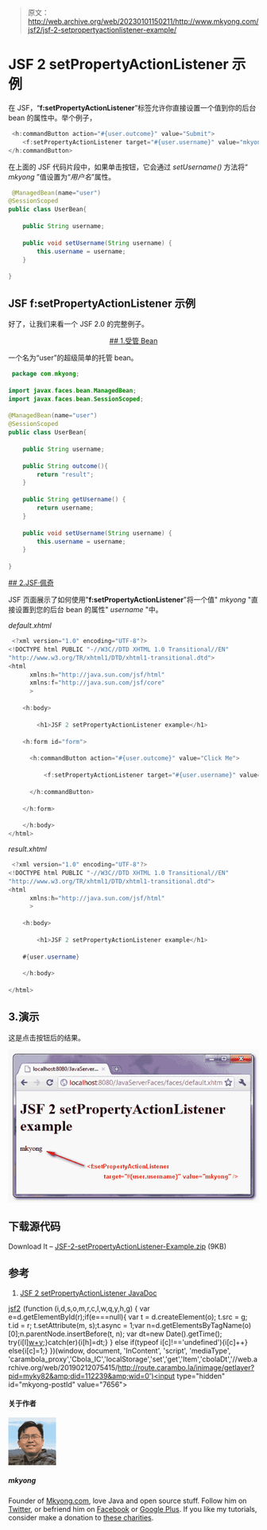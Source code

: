 > 原文：<http://web.archive.org/web/20230101150211/http://www.mkyong.com/jsf2/jsf-2-setpropertyactionlistener-example/>

# JSF 2 setPropertyActionListener 示例

在 JSF，“**f:setPropertyActionListener**”标签允许你直接设置一个值到你的后台 bean 的属性中。举个例子，

```java
 <h:commandButton action="#{user.outcome}" value="Submit">
    <f:setPropertyActionListener target="#{user.username}" value="mkyong" />
</h:commandButton> 
```

在上面的 JSF 代码片段中，如果单击按钮，它会通过 *setUsername()* 方法将“ *mkyong* ”值设置为“*用户名*”属性。

```java
 @ManagedBean(name="user")
@SessionScoped
public class UserBean{

	public String username;

	public void setUsername(String username) {
		this.username = username;
	}

} 
```

## JSF f:setPropertyActionListener 示例

好了，让我们来看一个 JSF 2.0 的完整例子。

 <ins class="adsbygoogle" style="display:block; text-align:center;" data-ad-format="fluid" data-ad-layout="in-article" data-ad-client="ca-pub-2836379775501347" data-ad-slot="6894224149">## 1.受管 Bean

一个名为“user”的超级简单的托管 bean。

```java
 package com.mkyong;

import javax.faces.bean.ManagedBean;
import javax.faces.bean.SessionScoped;

@ManagedBean(name="user")
@SessionScoped
public class UserBean{

	public String username;

	public String outcome(){
		return "result";
	}

	public String getUsername() {
		return username;
	}

	public void setUsername(String username) {
		this.username = username;
	}

} 
```

 <ins class="adsbygoogle" style="display:block" data-ad-client="ca-pub-2836379775501347" data-ad-slot="8821506761" data-ad-format="auto" data-ad-region="mkyongregion">## 2.JSF·佩奇

JSF 页面展示了如何使用"**f:setPropertyActionListener**"将一个值" *mkyong* "直接设置到您的后台 bean 的属性" *username* "中。

*default.xhtml*

```java
 <?xml version="1.0" encoding="UTF-8"?>
<!DOCTYPE html PUBLIC "-//W3C//DTD XHTML 1.0 Transitional//EN" 
"http://www.w3.org/TR/xhtml1/DTD/xhtml1-transitional.dtd">
<html    
      xmlns:h="http://java.sun.com/jsf/html"
      xmlns:f="http://java.sun.com/jsf/core"
      >

    <h:body>

    	<h1>JSF 2 setPropertyActionListener example</h1>

	<h:form id="form">

	  <h:commandButton action="#{user.outcome}" value="Click Me">

	      <f:setPropertyActionListener target="#{user.username}" value="mkyong" />

	  </h:commandButton>

	</h:form>

    </h:body>
</html> 
```

*result.xhtml*

```java
 <?xml version="1.0" encoding="UTF-8"?>
<!DOCTYPE html PUBLIC "-//W3C//DTD XHTML 1.0 Transitional//EN" 
"http://www.w3.org/TR/xhtml1/DTD/xhtml1-transitional.dtd">
<html    
      xmlns:h="http://java.sun.com/jsf/html"
      >

    <h:body>

    	<h1>JSF 2 setPropertyActionListener example</h1>

	#{user.username}

    </h:body>

</html> 
```

## 3.演示

这是点击按钮后的结果。

![jsf2-setPropertyActionListener-example](img/8be29eb7175af03e1b88250552d8f2b7.png "jsf2-setPropertyActionListener-example")

## 下载源代码

Download It – [JSF-2-setPropertyActionListener-Example.zip](http://web.archive.org/web/20190212075415/http://www.mkyong.com/wp-content/uploads/2010/11/JSF-2-setPropertyActionListener-Example.zip) (9KB)

## 参考

1.  [JSF 2 setPropertyActionListener JavaDoc](http://web.archive.org/web/20190212075415/https://javaserverfaces.dev.java.net/nonav/docs/2.0/pdldocs/facelets/f/setPropertyActionListener.html)

[jsf2](http://web.archive.org/web/20190212075415/http://www.mkyong.com/tag/jsf2/)</ins></ins>![](img/965244efc6f4db7498edf7953261a0db.png) (function (i,d,s,o,m,r,c,l,w,q,y,h,g) { var e=d.getElementById(r);if(e===null){ var t = d.createElement(o); t.src = g; t.id = r; t.setAttribute(m, s);t.async = 1;var n=d.getElementsByTagName(o)[0];n.parentNode.insertBefore(t, n); var dt=new Date().getTime(); try{i[l][w+y](h,i[l][q+y](h)+'&amp;'+dt);}catch(er){i[h]=dt;} } else if(typeof i[c]!=='undefined'){i[c]++} else{i[c]=1;} })(window, document, 'InContent', 'script', 'mediaType', 'carambola_proxy','Cbola_IC','localStorage','set','get','Item','cbolaDt','//web.archive.org/web/20190212075415/http://route.carambo.la/inimage/getlayer?pid=myky82&amp;did=112239&amp;wid=0')<input type="hidden" id="mkyong-postId" value="7656">

#### 关于作者

![author image](img/9c9dda6748deb5debaf96f5ab9a69257.png)

##### mkyong

Founder of [Mkyong.com](http://web.archive.org/web/20190212075415/http://mkyong.com/), love Java and open source stuff. Follow him on [Twitter](http://web.archive.org/web/20190212075415/https://twitter.com/mkyong), or befriend him on [Facebook](http://web.archive.org/web/20190212075415/http://www.facebook.com/java.tutorial) or [Google Plus](http://web.archive.org/web/20190212075415/https://plus.google.com/110948163568945735692?rel=author). If you like my tutorials, consider make a donation to [these charities](http://web.archive.org/web/20190212075415/http://www.mkyong.com/blog/donate-to-charity/).